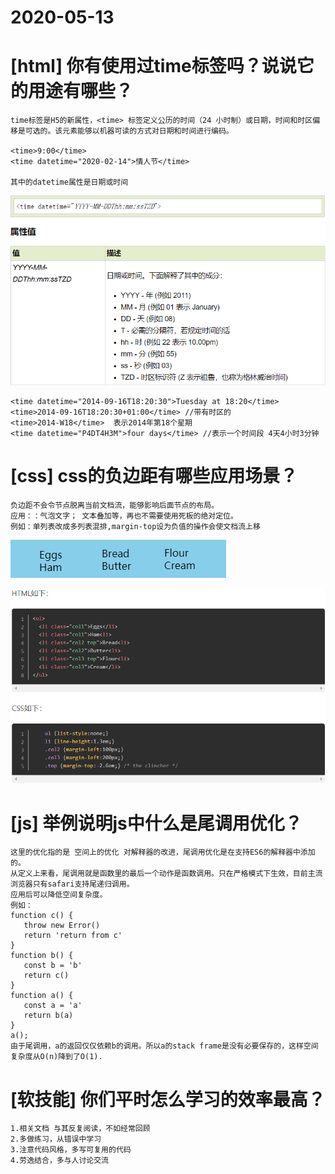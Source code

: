 # 2020-05-13

# [html] 你有使用过time标签吗？说说它的用途有哪些？ #

	time标签是H5的新属性，<time> 标签定义公历的时间（24 小时制）或日期，时间和时区偏移是可选的。该元素能够以机器可读的方式对日期和时间进行编码。

	<time>9:00</time>
	<time datetime="2020-02-14">情人节</time> 
	
	其中的datetime属性是日期或时间
![](files/time.png)
	
	<time datetime="2014-09-16T18:20:30">Tuesday at 18:20</time>
	<time>2014-09-16T18:20:30+01:00</time> //带有时区的
	<time>2014-W18</time>  表示2014年第18个星期
	<time datetime="P4DT4H3M">four days</time> //表示一个时间段 4天4小时3分钟

# [css] css的负边距有哪些应用场景？ # 

	负边距不会令节点脱离当前文档流，能够影响后面节点的布局。
	应用：：气泡文字； 文本叠加等，再也不需要使用死板的绝对定位。
	例如：单列表改成多列表混排,margin-top设为负值的操作会使文档流上移
![](files/hunpailist.png)

![](files/hunpai.png)

# [js] 举例说明js中什么是尾调用优化？ # 
	
	这里的优化指的是 空间上的优化 对解释器的改进，尾调用优化是在支持ES6的解释器中添加的。
	从定义上来看，尾调用就是函数里的最后一个动作是函数调用。只在严格模式下生效，目前主流浏览器只有safari支持尾递归调用。
	应用后可以降低空间复杂度。
	例如：
	function c() {
	   throw new Error()
	   return 'return from c'
	}
	function b() {
	   const b = 'b'
	   return c()
	}
	function a() {
	   const a = 'a'
	   return b(a)
	}
	a();
	由于尾调用，a的返回仅仅依赖b的调用。所以a的stack frame是没有必要保存的，这样空间复杂度从O(n)降到了O(1).
	
		
# [软技能] 你们平时怎么学习的效率最高？ # 
	
	1.相关文档 与其反复阅读，不如经常回顾
	2.多做练习，从错误中学习
	3.注意代码风格，多写可复用的代码
	4.劳逸结合，多与人讨论交流